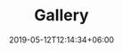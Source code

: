 ---
title: "Gallery"
date: 2019-05-12T12:14:34+06:00
description: "This is meta description."
type: "gallery"
---
